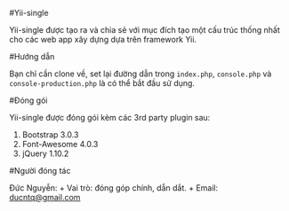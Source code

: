 #Yii-single

Yii-single được tạo ra và chia sẻ với mục đích tạo một cấu trúc thống nhất cho các web app xây dựng dựa trên framework Yii.

#Hướng dẫn

Bạn chỉ cần clone về, set lại đường dẫn trong ```index.php```, ```console.php``` và ```console-production.php``` là có thể bắt đầu sử dụng.

#Đóng gói

Yii-single được đóng gói kèm các 3rd party plugin sau:

1. Bootstrap 3.0.3
2. Font-Awesome 4.0.3
3. jQuery 1.10.2

#Người đóng tác

Đức Nguyễn:
    + Vai trò: đóng góp chính, dẫn dắt.
    + Email: ducntq@gmail.com